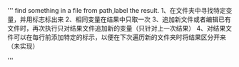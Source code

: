 '''
find something in a file from path,label the result.
1、在文件夹中寻找特定变量，并用标志标出来
2、相同变量在结果中只取一次
3、追加新文件或者编辑已有文件时，再次执行只对结果文件追加新的变量（只针对上一次结果）
4、对结果文件可以在每行前添加特定的标示，以便在下次遍历新的文件夹时将结果区分开来（未实现）

'''